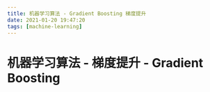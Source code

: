 ```yaml
---
title: 机器学习算法 - Gradient Boosting 梯度提升
date: 2021-01-20 19:47:20
tags: [machine-learning]
---
```


# 机器学习算法 - 梯度提升 - Gradient Boosting


